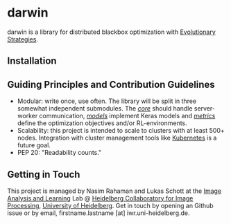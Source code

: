 # darwin
darwin is a library for distributed blackbox optimization with [Evolutionary Strategies](https://arxiv.org/abs/1703.03864). 

## Installation


## Guiding Principles and Contribution Guidelines
* Modular: write once, use often. The library will be split in three somewhat independent submodules. The [*core*](https://github.com/nasimrahaman/darwin/tree/master/darwin/core) should handle server-worker communication, [*models*](https://github.com/nasimrahaman/darwin/tree/master/darwin/models) implement Keras models and [*metrics*](https://github.com/nasimrahaman/darwin/tree/master/darwin/metrics) define the optimization objectives and/or RL-environments. 
* Scalability: this project is intended to scale to clusters with at least 500+ nodes. Integration with cluster management tools like [Kubernetes](https://kubernetes.io) is a future goal.
* PEP 20: "Readability counts." 

## Getting in Touch
This project is managed by Nasim Rahaman and Lukas Schott at the [Image Analysis and Learning](https://hci.iwr.uni-heidelberg.de/mip) Lab @ [Heidelberg Collaboratory for Image Processing](https://hci.iwr.uni-heidelberg.de/), [University of Heidelberg](https://www.uni-heidelberg.de/). Get in touch by opening an Github issue or by email, firstname.lastname [at] iwr.uni-heidelberg.de.
